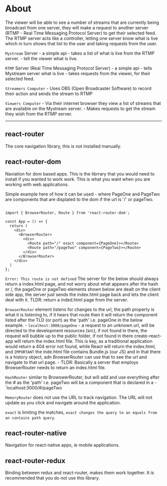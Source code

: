 # About

The viewer will be able to see a number of streams that are currently being broadcast from one server, they will make a request to another server (RTMP - Real Time Messaging Protocol Server) to get their selected feed. The RTMP server acts like a controller, letting one server know what is live which in turn shows that list to the user and taking requests from the user.

`Mystream` Server
     - a simple api 
     - takes a list of what is live from the RTMP server.
     - tell the viewer what is live.

`RTMP` Server (Real Time Messaging Protocol Server) 
    - a simple api
    - tells Mystream server what is live 
    - takes requests from the viewer, for their selected feed. 

`Streamers Computer`
    - Uses OBS (Open Broadcaster Software) to record their action and sends the stream to RTMP

`Viewers Computer`
    - Via their internet browser they view a list of streams that are available on the Mystream server. 
    - Makes requests to get the stream they wish from the RTMP server.



--- 

## react-router

The core navigation library, this is not installed manually.

## react-router-dom

Naviation for dom based apps. This is the librrary that you would need to install if you wanted to work work. This is what you want when you are working with web applications. 

Simple example here of how it can be used - where PageOne and PageTwo are components that are displated to the dom if the url is '/' or pageTwo.

```

import { BrowserRouter, Route } from 'react-router-dom';

const App = () => {
  return (
    <div>
      <BrowserRouter>
        <div>
          <Route path="/" exact component={PageOne}></Route>
          <Route path="/pageTwo" component={PageTwo}></Route>
        </div>
      </BrowserRouter>
    </div>
  )
};
```

`Error: This route is not defined`
The server for the below should always return a index.html page, and not worry about what appears after the hash or /, the pageOne or pageTwo elements shown below are dealt on the client side app, the server just sends the index.html page back and lets the client deal with it. TLDR: return a inded.html page from the server.

`BrowserRouter` element listens for changes to the url, the path property is what it is listening to, if it hears that route then it will return the component listed after the TLD (or port) as the 'path' i.e. pageOne in the below example. 
    - `localhost:3000/pageOne`
    - a request to an unknown url, will be directed to the development resources (src), if not found in there, the request will bubble up to the public folder, if not found in there create-react-app will return the index.html file. This is key, as a traditional application would return a 404 error not found, while React will return the index.html, and `IMPORTANT` the inde.html file contains Bundle.js (our JS) and in that there is a history object, adn BrowserRouter can use that to see the url and navigate to that url page. 
    - TLDR: Basically a server that employs BrowserRouter needs to return an index.html file.

`HashRouter` similar to BrowswerRouter, but will add and use everything after the # as the 'path' i.e. pageTwo will be a component that is declared in a <HashRouter>
    - `localhost:3000/#/pageTwo

`MemoryRouter` does not use the URL to track navigation. The URL will not update as you click and navigate around the application.

`exact` is limiting the matches, `exact changes the query to an equals from an contains path query`.

## react-router-native 

Navigation for react-native apps, ie mobile applications. 

## react-router-redux

Binding between redux and react-router, makes them work together. It is recommended that you do not use this library.